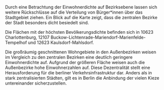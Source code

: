 Durch eine Betrachtung der Einwohnerdichte auf Bezirksebene lassen sich weitere Rückschlüsse auf die Verteilung von
Bürger*innen über das Stadtgebiet ziehen. Ein Blick auf die Karte zeigt, dass die zentralen Bezirke der Stadt besonders
dicht besiedelt sind. 

Die Flächen mit der höchsten Bevölkerungsdichte befinden sich in 
<span class="marker-label" id="marker-label-habitat-charlottenburg">10623 Charlottenburg</span>, 
<span class="marker-label" id="marker-label-habitat-buckow-lichtenrade-mariendorf-marienfelde-tempelhof">12107 Buckow-Lichtenrade-Mariendorf-Marienfelde-Tempelhof</span> und 
<span class="marker-label" id="marker-label-habitat-kaulsdorf-mahlsdorf">12623 Kaulsdorf-Mahlsdorf</span>. 

Die großräumig geschnittenen Wohngebiete in den Außenbezirken weisen im Vergleich zu den zentralen Bezirken eine 
deutlich geringere Einwohnerdichte auf. Aufgrund der größeren Fläche weisen auch die Außenbezirke hohe Einwohnerzahlen 
auf. Diese Dezentralität stellt eine Herausforderung für die berliner Verkehrsinfrastruktur dar. Anders als in stark 
zentralisierten Städten, gilt es in Berlin die Anbindung der vielen Kieze untereinander sicherzustellen. 